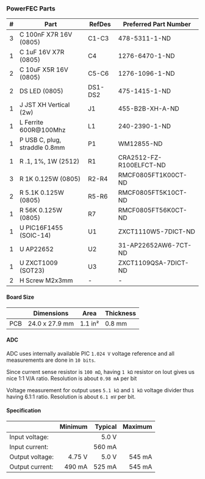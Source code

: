 ### PowerFEC Parts

|  # | Part                                      | RefDes  | Preferred Part Number         |
|---:|-------------------------------------------|---------|-------------------------------|
|  3 | C 100nF X7R 16V (0805)                    | C1-C3   | 478-5311-1-ND                 |
|  1 | C 1uF 16V X7R (0805)                      | C4      | 1276-6470-1-ND                |
|  2 | C 10uF X5R 16V (0805)                     | C5-C6   | 1276-1096-1-ND                |
|  2 | DS LED (0805)                             | DS1-DS2 | 475-1415-1-ND                 |
|  1 | J JST XH Vertical (2w)                    | J1      | 455-B2B-XH-A-ND               |
|  1 | L Ferrite 600R@100Mhz                     | L1      | 240-2390-1-ND                 |
|  1 | P USB C, plug, straddle 0.8mm             | P1      | WM12855-ND                    |
|  1 | R .1, 1%, 1W (2512)                       | R1      | CRA2512-FZ-R100ELFCT-ND       |
|  3 | R 1K 0.125W (0805)                        | R2-R4   | RMCF0805FT1K00CT-ND           |
|  2 | R 5.1K 0.125W (0805)                      | R5-R6   | RMCF0805FT5K10CT-ND           |
|  1 | R 56K 0.125W (0805)                       | R7      | RMCF0805FT56K0CT-ND           |
|  1 | U PIC16F1455 (SOIC-14)                    | U1      | ZXCT1110W5-7DICT-ND           |
|  1 | U AP22652                                 | U2      | 31-AP22652AW6-7CT-ND          |
|  1 | U ZXCT1009 (SOT23)                        | U3      | ZXCT1109QSA-7DICT-ND          |
|  2 | H Screw M2x3mm                            | -       | -                             |


#### Board Size

|       |      Dimensions | Area    | Thickness |
|-------|-----------------|---------|-----------|
| PCB   |  24.0 x 27.9 mm | 1.1 in² |    0.8 mm |


#### ADC

ADC uses internally available PIC `1.024 V` voltage reference and all
measurements are done in `10 bits`.

Since current sense resistor is `100 mΩ`, having `1 kΩ` resistor on Iout gives
us nice 1:1 V/A ratio. Resolution is about `0.98 mA` per bit

Voltage measurement for output uses `5.1 kΩ` and `1 kΩ` voltage divider thus
having 6.1:1 ratio. Resolution is about `6.1 mV` per bit.


#### Specification

|                 | Minimum | Typical | Maximum |
|-----------------|--------:|--------:|--------:|
| Input voltage:  |         |   5.0 V |         |
| Input current:  |         |  560 mA |         |
| Output voltage: |  4.75 V |   5.0 V |  545 mA |
| Output current: |  490 mA |  525 mA |  545 mA |
